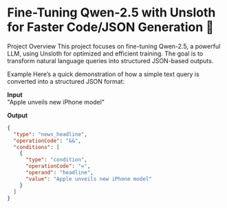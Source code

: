 # Fine-Tuning Qwen-2.5 with Unsloth for Faster Code/JSON Generation 🚀
Project Overview
This project focuses on fine-tuning Qwen-2.5, a powerful LLM, using Unsloth for optimized and efficient training. The goal is to transform natural language queries into structured JSON-based outputs.

Example
Here’s a quick demonstration of how a simple text query is converted into a structured JSON format:

**Input**  
"Apple unveils new iPhone model"

**Output**  
```json
{
  "type": "news_headline",
  "operationCode": "&&",
  "conditions": [
    {
      "type": "condition",
      "operationCode": "=",
      "operand": "headline",
      "value": "Apple unveils new iPhone model"
    }
  ]
}


